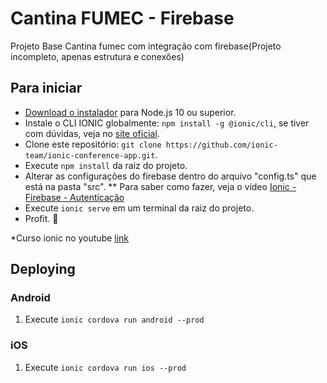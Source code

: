 # Cantina FUMEC - Firebase
Projeto Base Cantina fumec com integração com firebase(Projeto incompleto, apenas estrutura e conexões)

## Para iniciar

* [Download o instalador](https://nodejs.org/) para Node.js 10 ou superior.
* Instale o CLI IONIC globalmente: `npm install -g @ionic/cli`, se tiver com dúvidas, veja no [site oficial](https://ionicframework.com/docs/intro/cli).
* Clone este repositório: `git clone https://github.com/ionic-team/ionic-conference-app.git`.
* Execute `npm install` da raiz do projeto.
* Alterar as configurações do firebase dentro do arquivo "config.ts" que está na pasta "src".
** Para saber como fazer, veja o vídeo [Ionic - Firebase - Autenticação](https://www.youtube.com/watch?v=sW2OWySfiI4)
* Execute `ionic serve` em um terminal da raiz do projeto.
* Profit. :tada:

*Curso ionic no youtube [link](https://www.youtube.com/playlist?list=PLxIgFKtP_VygRWU3XQ-njfAhxDNcweo-i)
## Deploying

### Android

1. Execute `ionic cordova run android --prod`

### iOS

1. Execute `ionic cordova run ios --prod`

